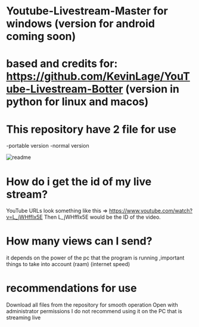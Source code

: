 # Youtube-Livestream-Master for windows (version for android coming soon)
# based and credits for: https://github.com/KevinLage/YouTube-Livestream-Botter (version in python for linux and macos)
# This repository have 2 file for use
-portable version
-normal version

![readme](https://user-images.githubusercontent.com/54437821/85193048-56349280-b282-11ea-8fb1-88117086c409.png)

# How do i get the id of my live stream?
YouTube URLs look something like this => https://www.youtube.com/watch?v=L_jWHffIx5E
Then L_jWHffIx5E would be the ID of the video.

# How many views can I send?
it depends on the power of the pc that the program is running ,important things to take into account (raam) (internet speed)

# recommendations for use
Download all files from the repository for smooth operation
Open with administrator permissions
I do not recommend using it on the PC that is streaming live
